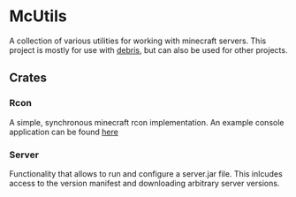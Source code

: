 # McUtils

A collection of various utilities for working with minecraft servers.
This project is mostly for use with [debris](https://github.com/Inky-developer/debris), but can also be used for other projects.

## Crates

### Rcon
A simple, synchronous minecraft rcon implementation. An example console application can be found [here](https://github.com/Inky-developer/mc_utils/tree/master/examples/rcon.rs)

### Server
Functionality that allows to run and configure a server.jar file.
This inlcudes access to the version manifest and downloading arbitrary server versions.
